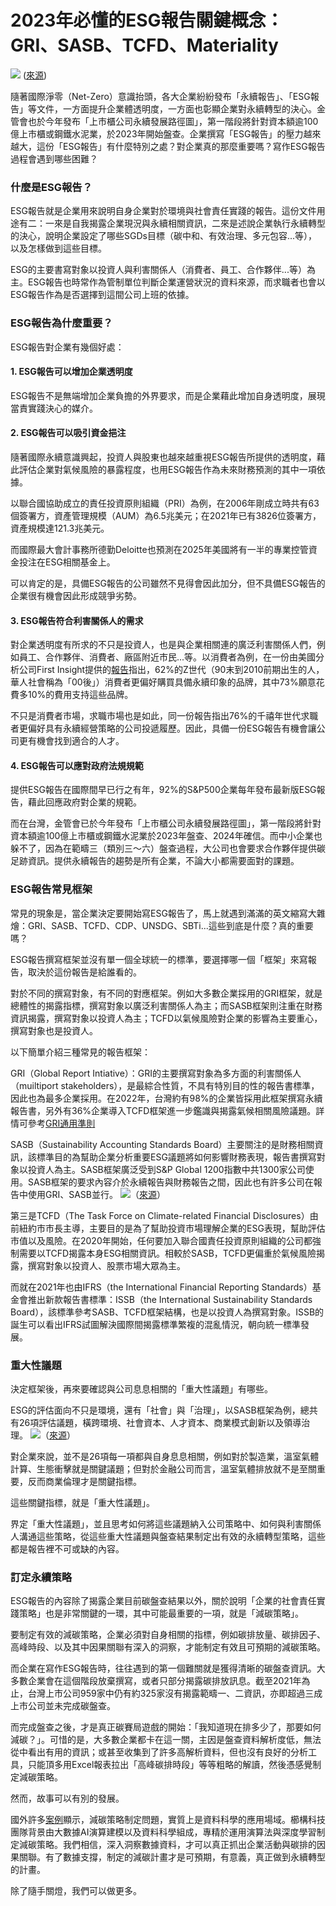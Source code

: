 
# 2023年必懂的ESG報告關鍵概念：GRI、SASB、TCFD、Materiality

![](../005-Files/plant-growing-coins-glass-jar-money-green-grass%201.jpeg)
([來源](https://www.freepik.com/free-photo/plant-growing-coins-glass-jar-money-green-grass_7785438.htm?query=grass&collectionId=610&&position=25&from_view=collections))


隨著國際淨零（Net-Zero）意識抬頭，各大企業紛紛發布「永續報告」、「ESG報告」等文件，一方面提升企業體透明度，一方面也彰顯企業對永續轉型的決心。金管會也於今年發布「上市櫃公司永續發展路徑圖」，第一階段將針對資本額逾100億上市櫃或鋼鐵水泥業，於2023年開始盤查。企業撰寫「ESG報告」的壓力越來越大，這份「ESG報告」有什麼特別之處？對企業真的那麼重要嗎？寫作ESG報告過程會遇到哪些困難？

### 什麼是ESG報告？

ESG報告就是企業用來說明自身企業對於環境與社會責任實踐的報告。這份文件用途有二：一來是自我揭露企業現況與永續相關資訊，二來是述說企業執行永續轉型的決心，說明企業設定了哪些SGDs目標（碳中和、有效治理、多元包容...等），以及怎樣做到這些目標。

ESG的主要書寫對象以投資人與利害關係人（消費者、員工、合作夥伴...等）為主。ESG報告也時常作為管制單位判斷企業運營狀況的資料來源，而求職者也會以ESG報告作為是否選擇到這間公司上班的依據。

### ESG報告為什麼重要？

ESG報告對企業有幾個好處：

#### 1. ESG報告可以增加企業透明度
ESG報告不是無端增加企業負擔的外界要求，而是企業藉此增加自身透明度，展現當責實踐決心的媒介。

#### 2. ESG報告可以吸引資金挹注
隨著國際永續意識興起，投資人與股東也越來越重視ESG報告所提供的透明度，藉此評估企業對氣候風險的暴露程度，也用ESG報告作為未來財務預測的其中一項依據。

以聯合國協助成立的責任投資原則組織（PRI）為例，在2006年剛成立時共有63個簽署方，資產管理規模（AUM）為6.5兆美元；在2021年已有3826位簽署方，資產規模達121.3兆美元。

而國際最大會計事務所德勤Deloitte也預測在2025年美國將有一半的專業控管資金投注在ESG相關基金上。

可以肯定的是，具備ESG報告的公司雖然不見得會因此加分，但不具備ESG報告的企業很有機會因此形成競爭劣勢。

#### 3. ESG報告符合利害關係人的需求
對企業透明度有所求的不只是投資人，也是與企業相關連的廣泛利害關係人們，例如員工、合作夥伴、消費者、廠區附近市民...等。以消費者為例，在一份由美國分析公司First Insight提供的[報告](https://www.firstinsight.com/white-papers-posts/gen-z-shoppers-demand-sustainability)指出，62%的Z世代（90末到2010前期出生的人，華人社會稱為「00後」）消費者更偏好購買具備永續印象的品牌，其中73%願意花費多10%的費用支持這些品牌。

不只是消費者市場，求職市場也是如此，同一份報告指出76%的千禧年世代求職者更偏好具有永續經營策略的公司投遞履歷。因此，具備一份ESG報告有機會讓公司更有機會找到適合的人才。

#### 4. ESG報告可以應對政府法規規範

提供ESG報告在國際間早已行之有年，92%的S&P500企業每年發布最新版ESG報告，藉此回應政府對企業的規範。

而在台灣，金管會已於今年發布「上市櫃公司永續發展路徑圖」，第一階段將針對資本額逾100億上市櫃或鋼鐵水泥業於2023年盤查、2024年確信。而中小企業也躲不了，因為在範疇三（類別三～六）盤查過程，大公司也會要求合作夥伴提供碳足跡資訊。提供永續報告的趨勢是所有企業，不論大小都需要面對的課題。

### ESG報告常見框架

常見的現象是，當企業決定要開始寫ESG報告了，馬上就遇到滿滿的英文縮寫大雜燴：GRI、SASB、TCFD、CDP、UNSDG、SBTi...這些到底是什麼？真的重要嗎？

ESG報告撰寫框架並沒有單一個全球統一的標準，要選擇哪一個「框架」來寫報告，取決於這份報告是給誰看的。

對於不同的撰寫對象，有不同的對應框架。例如大多數企業採用的GRI框架，就是總體性的揭露指標，撰寫對象以廣泛利害關係人為主；而SASB框架則注重在財務資訊揭露，撰寫對象以投資人為主；TCFD以氣候風險對企業的影響為主要重心，撰寫對象也是投資人。

以下簡單介紹三種常見的報告框架：

GRI（Global Report Intiative）：GRI的主要撰寫對象為多方面的利害關係人（muiltiport stakeholders），是最綜合性質，不具有特別目的性的報告書標準，因此也為最多企業採用。在2022年，台灣約有98%的企業皆採用此框架撰寫永續報告書，另外有36%企業導入TCFD框架進一步鑑識與揭露氣候相關風險議題。詳情可參考[GRI通用準則](https://www.globalreporting.org/how-to-use-the-gri-standards/gri-standards-traditional-chinese-translations/)

SASB（Sustainability Accounting Standards Board）主要關注的是財務相關資訊，該標準目的為幫助企業分析重要ESG議題將如何影響財務表現，報告書撰寫對象以投資人為主。SASB框架廣泛受到S&P Global 1200指數中共1300家公司使用。SASB框架的要求內容介於永續報告與財務報告之間，因此也有許多公司在報告中使用GRI、SASB並行。
![](../005-Files/Pasted%20image%2020221125144543.png)（[來源](https://www.sasb.org/about/sasb-and-other-esg-frameworks/)）

第三是TCFD（The Task Force on Climate-related Financial Disclosures）由前紐約市市長主導，主要目的是為了幫助投資市場理解企業的ESG表現，幫助評估市值以及風險。在2020年開始，任何要加入聯合國責任投資原則組織的公司都強制需要以TCFD揭露本身ESG相關資訊。相較於SASB，TCFD更偏重於氣候風險揭露，撰寫對象以投資人、股票市場大眾為主。

而就在2021年也由IFRS（the International Financial Reporting Standards）基金會推出新款報告書標準：ISSB（the International Sustainability Standards Board），該標準參考SASB、TCFD框架結構，也是以投資人為撰寫對象。ISSB的誕生可以看出IFRS試圖解決國際間揭露標準繁複的混亂情況，朝向統一標準發展。


### 重大性議題

決定框架後，再來要確認與公司息息相關的「重大性議題」有哪些。

ESG的評估面向不只是環境，還有「社會」與「治理」，以SASB框架為例，總共有26項評估議題，橫跨環境、社會資本、人才資本、商業模式創新以及領導治理。
![](../005-Files/Pasted%20image%2020221118155024.png)（[來源](https://www.sasb.org/standards/materiality-map/)）

對企業來說，並不是26項每一項都與自身息息相關，例如對於製造業，溫室氣體計算、生態衝擊就是關鍵議題；但對於金融公司而言，溫室氣體排放就不是至關重要，反而商業倫理才是關鍵指標。

這些關鍵指標，就是「重大性議題」。

界定「重大性議題」，並且思考如何將這些議題納入公司策略中、如何與利害關係人溝通這些策略，從這些重大性議題與盤查結果制定出有效的永續轉型策略，這些都是報告裡不可或缺的內容。

### 訂定永續策略

ESG報告的內容除了揭露企業目前碳盤查結果以外，關於說明「企業的社會責任實踐策略」也是非常關鍵的一環，其中可能最重要的一項，就是「減碳策略」。

要制定有效的減碳策略，企業必須對自身相關的指標，例如碳排放量、碳排因子、高峰時段、以及其中因果關聯有深入的洞察，才能制定有效且可預期的減碳策略。

而企業在寫作ESG報告時，往往遇到的第一個難關就是獲得清晰的碳盤查資訊。大多數企業會在這個階段放棄撰寫，或者只部分揭露碳排放訊息。截至2021年為止，台灣上市公司959家中仍有約325家沒有揭露範疇一、二資訊，亦即超過三成上市公司並未完成碳盤查。

而完成盤查之後，才是真正碳賽局遊戲的開始：「我知道現在排多少了，那要如何減碳？」。可惜的是，大多數企業都卡在這一關，主因是盤查資料解析度低，無法從中看出有用的資訊；或甚至收集到了許多高解析資料，但也沒有良好的分析工具，只能頂多用Excel報表拉出「高峰碳排時段」等等粗略的解讀，然後憑感覺制定減碳策略。

然而，故事可以有別的發展。

國外許多[案例](https://new.abb.com/industrial-software/digital/energy-managment/practical-ways-to-apply-data-analytics-and-ai-for-energy-management-and-emission-control-in-the-steel-and-cement-industries)顯示，減碳策略制定問題，實質上是資料科學的應用場域。櫛構科技團隊背景由大數據AI演算建模以及資料科學組成，專精於運用演算法與深度學習制定減碳策略。我們相信，深入洞察數據資料，才可以真正抓出企業活動與碳排的因果關聯。有了數據支撐，制定的減碳計畫才是可預期，有意義，真正做到永續轉型的計畫。

除了隨手關燈，我們可以做更多。